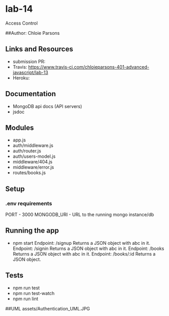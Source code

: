 # lab-14
Access Control

##Author: Chloie Parsons

## Links and Resources
* submission PR: 
* Travis: https://www.travis-ci.com/chloieparsons-401-advanced-javascript/lab-13
* Heroku: 

## Documentation
* MongoDB api docs (API servers)
* jsdoc 

## Modules
* app.js
* auth/middleware.js
* auth/router.js
* auth/users-model.js
* middleware/404.js
* middleware/error.js
* routes/books.js

## Setup
### .env requirements
PORT - 3000
MONGODB_URI - URL to the running mongo instance/db

## Running the app
* npm start
Endpoint: /signup
Returns a JSON object with abc in it.
Endpoint: /signin
Returns a JSON object with abc in it.
Endpoint: /books
Returns a JSON object with abc in it.
Endpoint: /books/:id
Returns a JSON object.

## Tests
* npm run test
* npm run test-watch
* npm run lint

##UML
assets/Authentication_UML.JPG